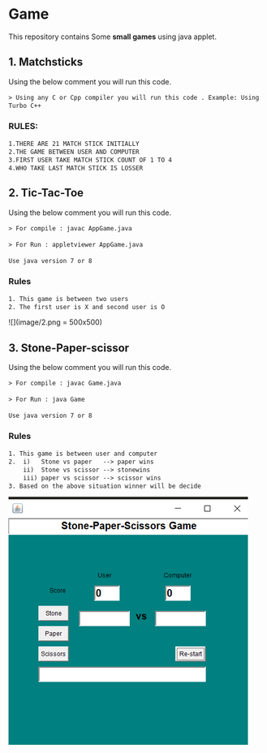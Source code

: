 # Game

This repository contains Some **small games** using java applet.

## 1. Matchsticks

Using the below comment you will run this code.
```
> Using any C or Cpp compiler you will run this code . Example: Using Turbo C++
```

### RULES:
```
1.THERE ARE 21 MATCH STICK INITIALLY
2.THE GAME BETWEEN USER AND COMPUTER
3.FIRST USER TAKE MATCH STICK COUNT OF 1 TO 4
4.WHO TAKE LAST MATCH STICK IS LOSSER
```


## 2. Tic-Tac-Toe

Using the below comment you will run this code.

```
> For compile : javac AppGame.java

> For Run : appletviewer AppGame.java

Use java version 7 or 8 
```


### Rules
```
1. This game is between two users
2. The first user is X and second user is O
```

![](image/2.png = 500x500)


## 3. Stone-Paper-scissor

Using the below comment you will run this code.

```
> For compile : javac Game.java

> For Run : java Game

Use java version 7 or 8 
```

### Rules
```
1. This game is between user and computer
2.  i)   Stone vs paper   --> paper wins
    ii)  Stone vs scissor --> stonewins
    iii) paper vs scissor --> scissor wins
3. Based on the above situation winner will be decide
```
![](image/3.png)

